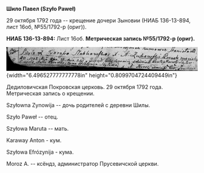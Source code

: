 **Шило Павел (Szyło Paweł)**

29 октября 1792 года -- крещение дочери Зыновии (НИАБ 136-13-894, лист
16об, №55/1792-р (ориг)).

**НИАБ 136-13-894:** Лист 16об. **Метрическая запись №55/1792-р
(ориг).**

![](./media/f887751cafa4e7b79f3cef30a76a51feea646963.png){width="6.496527777777778in"
height="0.8099704724409449in"}

Дедиловичская Покровская церковь. 29 октября 1792 года. Метрическая
запись о крещении.

Szyłowna Zynowija -- дочь родителей с деревни Шилы.

Szyło Paweł -- отец.

Szyłowa Maruta -- мать.

Karaway Anton - кум.

Szyłowa Efrózynija - кума.

Moroz A. -- ксёндз, администратор Прусевичской церкви.
